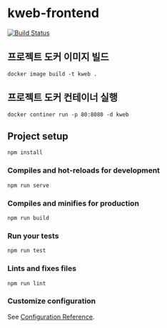 # kweb-frontend

[![Build Status](https://travis-ci.org/minijaypark/kweb-frontend.svg?branch=master)](https://travis-ci.org/minijaypark/kweb-frontend)

## 프로젝트 도커 이미지 빌드
```
docker image build -t kweb .
```

## 프로젝트 도커 컨테이너 실행
```
docker continer run -p 80:8080 -d kweb
```

## Project setup

```
npm install
```

### Compiles and hot-reloads for development

```
npm run serve
```

### Compiles and minifies for production

```
npm run build
```

### Run your tests

```
npm run test
```

### Lints and fixes files

```
npm run lint
```

### Customize configuration

See [Configuration Reference](https://cli.vuejs.org/config/).
